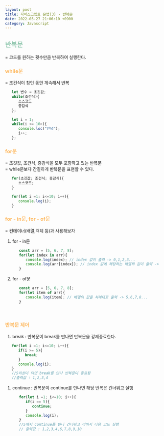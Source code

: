 ```yaml
---
layout: post
title: 자바스크립트 문법(3) - 반복문
date: 2022-05-27 21:06:10 +0900
category: Javascript
---
```


## <span style="color:#97cab3;font-weight:bold">반복문</span>

= 코드를 원하는 횟수만큼 반복하여 실행한다.
<br/>

### <span style="color:#febc68;font-weight:bold">while문</span>  
 = 조건식이 참인 동안 계속해서 반복

   ```javascript  
      let 변수 = 초깃값;
      while(조건식){
         소스코드
         증감식
      };
      
      let i = 1;
      while(i <= 10>){
         console.loc("안녕");
         i++;
      };
   ```  
### <span style="color:#febc68;font-weight:bold">for문</span>  
 = 초깃값, 조건식, 증감식을 모두 포함하고 있는 반복문  
 = while문보다 간결하게 반복문을 표현할 수 있다.

   ```javascript  
      for(초깃값; 조건식; 증감식){
         소스코드;
      }

      for(let i =1; i<=10; i++){
         console.log(i);
      }
   ```  

### <span style="color:#febc68;font-weight:bold">for - in문, for - of문</span>
= 컨테이너(배열,객체 등)과 사용해보자
1. for - in문
 
   ```javascript  
      const arr = [5, 6, 7, 8];
      for(let index in arr){
         console.log(index); // index 값이 출력 -> 0,1,2,3...
         console.log(arr[index]); // index 값에 해당하는 배열의 값이 출력 -> 0,1,2,3...
      }
   ```  
1. for - of문
 
   ```javascript  
      const arr = [5, 6, 7, 8];
      for(let item of arr){
         console.log(item); // 배열의 값을 차례대로 출력 -> 5,6,7,8...
      }
   ```  
<br/>

### <span style="color:#febc68;font-weight:bold">반복문 제어</span>   
   
1.  break : 반복문이 break를 만나면 반복문을 강제종료한다.
   ```javascript  
      for(let i =1; i<=10; i++){
         if(i >= 5){
            break;   
         }
         console.log(i);
      }
      //5이상이 되면 break를 만나 반복문이 종료됨
      //출력값 : 1,2,3,4
   ```  

1. continue : 반복문이 continue를 만나면 해당 반복은 건너뛰고 실행
   ```javascript  
      for(let i =1; i<=10; i++){
         if(i == 5){
            continue;   
         }
         console.log(i);
      }
      //5에서 continue를 만나 건너뛰고 이어서 다음 코드 실행
      // 출력값 : 1,2,3,4,6,7,8,9,10
   ```  
